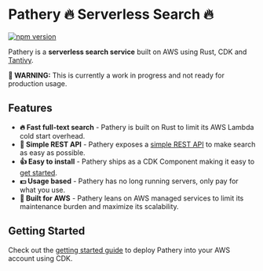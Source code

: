 # Pathery :fire: Serverless Search :fire:

[![npm version](https://badge.fury.io/js/@pathery%2Fcdk.svg)](https://badge.fury.io/js/@pathery%2Fcdk)

Pathery is a **serverless search service** built on AWS using Rust, CDK and [Tantivy][tantivy].

**:bell: WARNING:** This is currently a work in progress and not ready for production usage.

## Features

- **🔥 Fast full-text search** - Pathery is built on Rust to limit its AWS Lambda cold start overhead.
- **🥰 Simple REST API** - Pathery exposes a [simple REST API][api-docs] to make search as easy as possible.
- **👍 Easy to install** - Pathery ships as a CDK Component making it easy to [get started][get-started].
- **💵 Usage based** - Pathery has no long running servers, only pay for what you use.
- **🔼 Built for AWS** - Pathery leans on AWS managed services to limit its maintenance burden and maximize its scalability.

[tantivy]: https://github.com/quickwit-oss/tantivy
[get-started]: ./doc/get-started.md
[api-docs]: ./doc/api.md

## Getting Started

Check out the [getting started guide][getting-started] to deploy Pathery into your AWS account using CDK.

[getting-started]: ./doc/get-started.md

